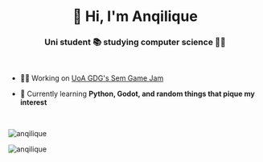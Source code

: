 <h1 align="center">👋 Hi, I'm Anqilique</h1>

<h3 align="center">Uni student 📚 studying computer science 👩‍💻</h3>
<br>

- 👩‍💻 Working on [UoA GDG's Sem Game Jam](https://github.com/anqilique/GDGJam2-2025)

- 🌱 Currently learning **Python, Godot, and random things that pique my interest**

<br>
<p><img align="center" src="https://github-readme-streak-stats.herokuapp.com/?user=anqilique&theme=dark" alt="anqilique" /></p>
<p><img align="left" src="https://github-readme-stats.vercel.app/api/top-langs?username=anqilique&show_icons=true&theme=dark&locale=en&layout=compact" alt="anqilique" /></p>
